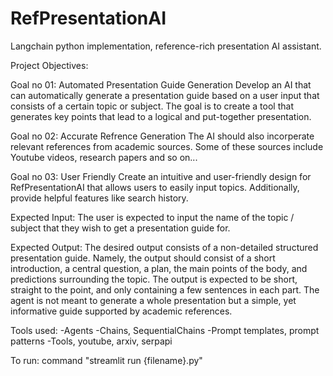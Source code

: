 # RefPresentationAI
Langchain python implementation, reference-rich presentation AI assistant. 

Project Objectives: 

Goal no 01: Automated Presentation Guide Generation
Develop an AI that can automatically generate a presentation guide based on a user input that consists of a certain topic or subject. The goal is to create a tool that generates key points that lead to a logical and put-together presentation.

Goal no 02: Accurate Refrence Generation
The AI should also incorperate relevant references from academic sources. Some of these sources include Youtube videos, research papers and so on...

Goal no 03: User Friendly
Create an intuitive and user-friendly design for RefPresentationAI that allows users to easily input topics. Additionally, provide helpful features like search history.

Expected Input: 
The user is expected to input the name of the topic / subject that they wish to get a presentation guide for.

Expected Output:
The desired output consists of a non-detailed structured presentation guide. Namely, the output should consist of a short introduction, a central question, a plan, the main points of the body, and predictions surrounding the topic. The output is expected to be short, straight to the point, and only containing a few sentences in each part. The agent is not meant to generate a whole presentation but a simple, yet informative guide supported by academic references.

Tools used:
-Agents 
-Chains, SequentialChains
-Prompt templates, prompt patterns
-Tools, youtube, arxiv, serpapi

To run: 
command "streamlit run {filename}.py"
